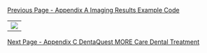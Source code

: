 [Previous Page - Appendix A Imaging Results Example Code](appendix_a_imaging_results_example_code.html)

<table><tr><td><img src="MORE Care Referral Form.png" /></td></tr></table>

[Next Page - Appendix C  DentaQuest MORE Care Dental Treatment](appendix_c__dentaquest_more_care_dental_treatment.html)